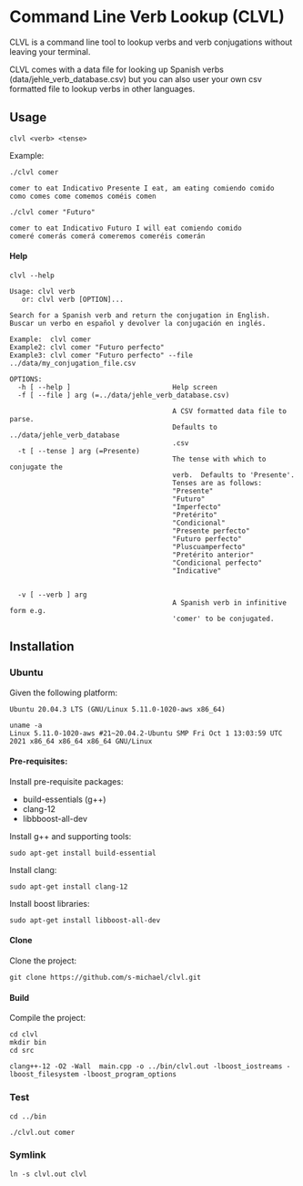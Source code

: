 # Command Line Verb Lookup (CLVL)

CLVL is a command line tool to lookup verbs and verb conjugations without leaving your terminal.  

CLVL comes with a data file for looking up Spanish verbs (data/jehle_verb_database.csv) but you can also user your own csv formatted file to lookup verbs in other languages.

## Usage

`clvl <verb> <tense>`

Example:

```shell
./clvl comer

comer to eat Indicativo Presente I eat, am eating comiendo comido
como comes come comemos coméis comen

./clvl comer "Futuro"

comer to eat Indicativo Futuro I will eat comiendo comido
comeré comerás comerá comeremos comeréis comerán
```

#### Help

```shell
clvl --help

Usage: clvl verb 
   or: clvl verb [OPTION]...

Search for a Spanish verb and return the conjugation in English.
Buscar un verbo en español y devolver la conjugación en inglés.

Example:  clvl comer
Example2: clvl comer "Futuro perfecto"
Example3: clvl comer "Futuro perfecto" --file ../data/my_conjugation_file.csv 

OPTIONS:
  -h [ --help ]                         Help screen
  -f [ --file ] arg (=../data/jehle_verb_database.csv)
                                        
                                        A CSV formatted data file to parse. 
                                        Defaults to ../data/jehle_verb_database
                                        .csv
  -t [ --tense ] arg (=Presente)        
                                        The tense with which to conjugate the 
                                        verb.  Defaults to 'Presente'.
                                        Tenses are as follows:
                                        "Presente"
                                        "Futuro"
                                        "Imperfecto"
                                        "Pretérito"
                                        "Condicional"
                                        "Presente perfecto"
                                        "Futuro perfecto"
                                        "Pluscuamperfecto"
                                        "Pretérito anterior"
                                        "Condicional perfecto"
                                        "Indicative"
                                        
                                        
  -v [ --verb ] arg                     
                                        A Spanish verb in infinitive form e.g. 
                                        'comer' to be conjugated.

```

## Installation


### Ubuntu  

Given the following platform:

```
Ubuntu 20.04.3 LTS (GNU/Linux 5.11.0-1020-aws x86_64)

uname -a
Linux 5.11.0-1020-aws #21~20.04.2-Ubuntu SMP Fri Oct 1 13:03:59 UTC 2021 x86_64 x86_64 x86_64 GNU/Linux
```

#### Pre-requisites:

Install pre-requisite packages:
- build-essentials (g++)
- clang-12
- libbboost-all-dev

Install g++ and supporting tools:

```
sudo apt-get install build-essential
```

Install clang:

```
sudo apt-get install clang-12
```

Install boost libraries:

```
sudo apt-get install libboost-all-dev
```

#### Clone

Clone the project:

```
git clone https://github.com/s-michael/clvl.git
```

#### Build

Compile the project:

```
cd clvl
mkdir bin
cd src

clang++-12 -O2 -Wall  main.cpp -o ../bin/clvl.out -lboost_iostreams -lboost_filesystem -lboost_program_options 
```
 
### Test

```
cd ../bin

./clvl.out comer

```

### Symlink

```
ln -s clvl.out clvl
```
